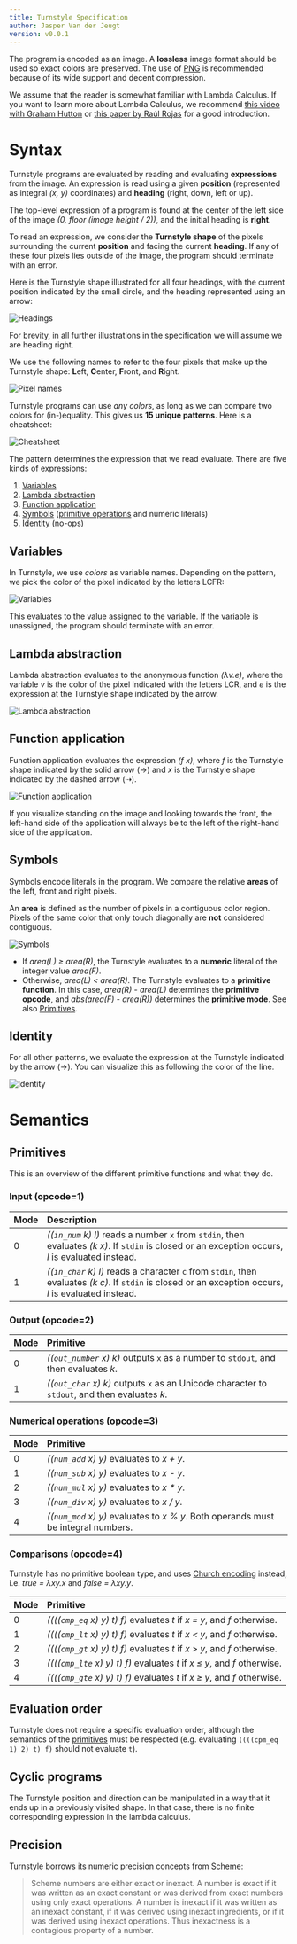 ```yaml
---
title: Turnstyle Specification
author: Jasper Van der Jeugt
version: v0.0.1
---
```


The program is encoded as an image.  A **lossless** image format should be used
so exact colors are preserved.  The use of [PNG] is recommended because of its
wide support and decent compression.

We assume that the reader is somewhat familiar with Lambda Calculus.
If you want to learn more about Lambda Calculus, we recommend
[this video with Graham Hutton](https://www.youtube.com/watch?v=eis11j_iGMs) or
[this paper by Raúl Rojas](https://personal.utdallas.edu/~gupta/courses/apl/lambda.pdf)
for a good introduction.

# Syntax

Turnstyle programs are evaluated by reading and evaluating **expressions** from
the image.  An expression is read using a given **position** (represented as
integral _(x, y)_ coordinates) and **heading** (right, down, left or up).

The top-level expression of a program is found at the center of the left side of
the image _(0, floor (image height / 2))_, and the initial heading is **right**.

To read an expression, we consider the **Turnstyle shape** of the pixels
surrounding the current **position** and facing the current **heading**.
If any of these four pixels lies outside of the image, the program should
terminate with an error.

Here is the Turnstyle shape illustrated for all four headings, with the current
position indicated by the small circle, and the heading represented using an
arrow:

![Headings](enter.svg)

For brevity, in all further illustrations in the specification we will assume we
are heading right.

We use the following names to refer to the four pixels that make up the
Turnstyle shape: **L**eft, **C**enter, **F**ront, and **R**ight.

![Pixel names](label.svg)

Turnstyle programs can use _any colors_, as long as we can compare two colors
for (in-)equality.  This gives us **15 unique patterns**.  Here is a cheatsheet:

![Cheatsheet](cheatsheet.svg)

The pattern determines the expression that we read evaluate.  There are five
kinds of expressions:

1.  [Variables](#variables)
2.  [Lambda abstraction](#lambda-abstraction)
3.  [Function application](#function-application)
4.  [Symbols](#symbols) ([primitive operations](#primitives) and numeric literals)
5.  [Identity](#identity) (no-ops)

## Variables

In Turnstyle, we use _colors_ as variable names.  Depending on the pattern,
we pick the color of the pixel indicated by the letters LCFR:

![Variables](var.svg)

This evaluates to the value assigned to the variable.  If the variable is
unassigned, the program should terminate with an error.

## Lambda abstraction

Lambda abstraction evaluates to the anonymous function _(λv.e)_, where the
variable _v_ is the color of the pixel indicated with the letters LCR, and _e_
is the expression at the Turnstyle shape indicated by the arrow.

![Lambda abstraction](lam.svg)

## Function application

Function application evaluates the expression _(f x)_,
where _f_ is the Turnstyle shape indicated by the solid arrow (→)
and _x_ is the Turnstyle shape indicated by the dashed arrow (⇢).

![Function application](app.svg)

If you visualize standing on the image and looking towards the front, the
left-hand side of the application will always be to the left of the right-hand
side of the application.

## Symbols

Symbols encode literals in the program.  We compare the relative **areas** of
the left, front and right pixels.

An **area** is defined as the number of pixels in a contiguous color region.
Pixels of the same color that only touch diagonally are **not** considered
contiguous.

![Symbols](symbol.svg)

 -  If _area(L) ≥ area(R)_, the Turnstyle evaluates to a **numeric** literal
    of the integer value _area(F)_.
 -  Otherwise, _area(L) < area(R)_.  The Turnstyle evaluates to a
    **primitive function**.
    In this case, _area(R) - area(L)_ determines the **primitive opcode**,
    and _abs(area(F) - area(R))_ determines the **primitive mode**.
    See also [Primitives](#primitives).

## Identity

For all other patterns, we evaluate the expression at the Turnstyle indicated by
the arrow (→).  You can visualize this as following the color of the line.

![Identity](id.svg)

# Semantics

## Primitives

This is an overview of the different primitive functions and what they do.

### Input (opcode=1)

| Mode | Description                                                                                                                                            |
| :--- | :----------------------------------------------------------------------------------------------------------------------------------------------------- |
| 0    | _((`in_num` k) l)_ reads a number `x` from `stdin`, then evaluates _(k x)_. If `stdin` is closed or an exception occurs, _l_ is evaluated instead.     |
| 1    | _((`in_char` k) l)_ reads a character `c` from `stdin`, then evaluates _(k c)_. If `stdin` is closed or an exception occurs, _l_ is evaluated instead. |

### Output (opcode=2)

| Mode | Primitive                                                                                     |
| :--- | :-------------------------------------------------------------------------------------------- |
| 0    | _((`out_number` x) k)_ outputs `x` as a number to `stdout`, and then evaluates _k_.           |
| 1    | _((`out_char` x) k)_ outputs `x` as an Unicode character to `stdout`, and then evaluates _k_. |

### Numerical operations (opcode=3)

| Mode | Primitive                                                                          |
| :--- | :--------------------------------------------------------------------------------- |
| 0    | _((`num_add` x) y)_ evaluates to _x + y_.                                          |
| 1    | _((`num_sub` x) y)_ evaluates to _x - y_.                                          |
| 2    | _((`num_mul` x) y)_ evaluates to _x * y_.                                          |
| 3    | _((`num_div` x) y)_ evaluates to _x / y_.                                          |
| 4    | _((`num_mod` x) y)_ evaluates to _x % y_.  Both operands must be integral numbers. |

### Comparisons (opcode=4)

Turnstyle has no primitive boolean type, and uses [Church encoding] instead,
i.e. _true = λxy.x_ and _false = λxy.y_.

| Mode | Primitive                                                                |
| :--- | :----------------------------------------------------------------------- |
| 0    | _((((`cmp_eq` x) y) t) f)_ evaluates _t_ if _x = y_, and _f_ otherwise.  |
| 1    | _((((`cmp_lt` x) y) t) f)_ evaluates _t_ if _x < y_, and _f_ otherwise.  |
| 2    | _((((`cmp_gt` x) y) t) f)_ evaluates _t_ if _x > y_, and _f_ otherwise.  |
| 3    | _((((`cmp_lte` x) y) t) f)_ evaluates _t_ if _x ≤ y_, and _f_ otherwise. |
| 4    | _((((`cmp_gte` x) y) t) f)_ evaluates _t_ if _x ≥ y_, and _f_ otherwise. |

## Evaluation order

Turnstyle does not require a specific evaluation order, although the semantics
of the [primitives](#primitives) must be respected (e.g. evaluating
`((((cpm_eq 1) 2) t) f)` should not evaluate `t`).

## Cyclic programs

The Turnstyle position and direction can be manipulated in a way that it ends up
in a previously visited shape.  In that case, there is no finite corresponding
expression in the lambda calculus.

## Precision

Turnstyle borrows its numeric precision concepts from [Scheme][Scheme
Exactness]:

> Scheme numbers are either exact or inexact. A number is exact if it was
> written as an exact constant or was derived from exact numbers using only
> exact operations. A number is inexact if it was written as an inexact
> constant, if it was derived using inexact ingredients, or if it was derived
> using inexact operations. Thus inexactness is a contagious property of a
> number.

[Church encoding]: https://en.wikipedia.org/wiki/Church_encoding
[PNG]: http://libpng.org/pub/png/
[Scheme Exactness]: https://www.cs.cmu.edu/Groups/AI/html/r4rs/r4rs_8.html#SEC52
